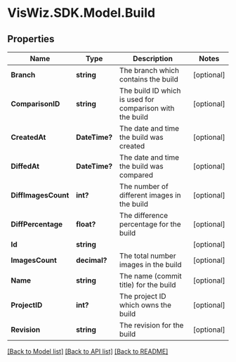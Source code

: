 # VisWiz.SDK.Model.Build
## Properties

Name | Type | Description | Notes
------------ | ------------- | ------------- | -------------
**Branch** | **string** | The branch which contains the build | [optional] 
**ComparisonID** | **string** | The build ID which is used for comparison with the build | [optional] 
**CreatedAt** | **DateTime?** | The date and time the build was created | [optional] 
**DiffedAt** | **DateTime?** | The date and time the build was compared | [optional] 
**DiffImagesCount** | **int?** | The number of different images in the build | [optional] 
**DiffPercentage** | **float?** | The difference percentage for the build | [optional] 
**Id** | **string** |  | [optional] 
**ImagesCount** | **decimal?** | The total number images in the build | [optional] 
**Name** | **string** | The name (commit title) for the build | [optional] 
**ProjectID** | **int?** | The project ID which owns the build | [optional] 
**Revision** | **string** | The revision for the build | [optional] 

[[Back to Model list]](../README.md#documentation-for-models) [[Back to API list]](../README.md#documentation-for-api-endpoints) [[Back to README]](../README.md)


